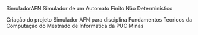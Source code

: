 SimuladorAFN
Simulador de um Automato Finito Não Determinístico

Criação do projeto Simulador AFN para disciplina Fundamentos Teoricos da
Computação do Mestrado de Informatica da PUC Minas
